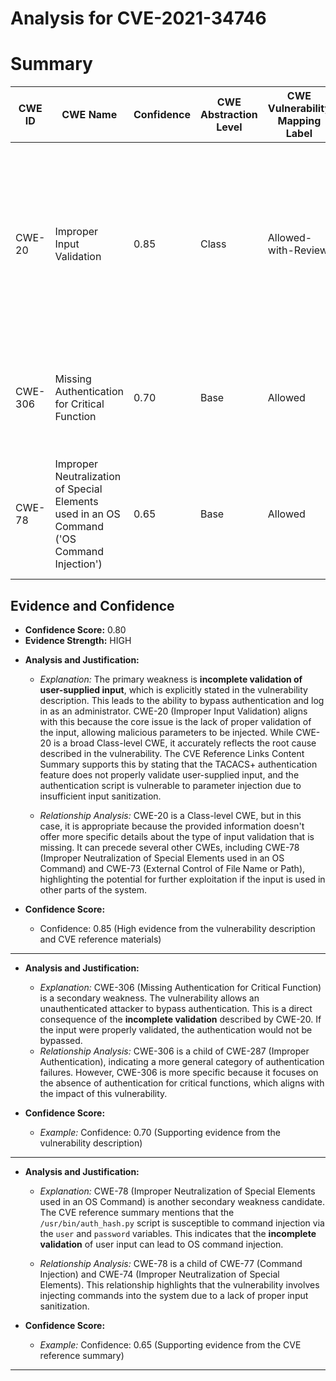 # Analysis for CVE-2021-34746

# Summary
| CWE ID | CWE Name | Confidence | CWE Abstraction Level | CWE Vulnerability Mapping Label | CWE-Vulnerability Mapping Notes |
|---|---|---|---|---|---|
| CWE-20 | Improper Input Validation | 0.85 | Class | Allowed-with-Review | Maps to the root cause of **incomplete validation of user-supplied input**. While broad, the description specifies the **incomplete validation** aspect, making it the primary weakness. |
| CWE-306 | Missing Authentication for Critical Function | 0.70 | Base | Allowed | Secondary candidate, as the **incomplete validation** leads to bypassing authentication.|
| CWE-78 | Improper Neutralization of Special Elements used in an OS Command ('OS Command Injection') | 0.65 | Base | Allowed | Secondary candidate, since the reference summary indicates potential command injection via user input.|

## Evidence and Confidence

*   **Confidence Score:** 0.80
*   **Evidence Strength:** HIGH

- **Analysis and Justification:**  
  - *Explanation:* The primary weakness is **incomplete validation of user-supplied input**, which is explicitly stated in the vulnerability description. This leads to the ability to bypass authentication and log in as an administrator. CWE-20 (Improper Input Validation) aligns with this because the core issue is the lack of proper validation of the input, allowing malicious parameters to be injected. While CWE-20 is a broad Class-level CWE, it accurately reflects the root cause described in the vulnerability. The CVE Reference Links Content Summary supports this by stating that the TACACS+ authentication feature does not properly validate user-supplied input, and the authentication script is vulnerable to parameter injection due to insufficient input sanitization.

  - *Relationship Analysis:* CWE-20 is a Class-level CWE, but in this case, it is appropriate because the provided information doesn't offer more specific details about the type of input validation that is missing. It can precede several other CWEs, including CWE-78 (Improper Neutralization of Special Elements used in an OS Command) and CWE-73 (External Control of File Name or Path), highlighting the potential for further exploitation if the input is used in other parts of the system.

- **Confidence Score:**
  - Confidence: 0.85 (High evidence from the vulnerability description and CVE reference materials)

---

- **Analysis and Justification:**  
  - *Explanation:* CWE-306 (Missing Authentication for Critical Function) is a secondary weakness. The vulnerability allows an unauthenticated attacker to bypass authentication. This is a direct consequence of the **incomplete validation** described by CWE-20. If the input were properly validated, the authentication would not be bypassed.
  - *Relationship Analysis:* CWE-306 is a child of CWE-287 (Improper Authentication), indicating a more general category of authentication failures. However, CWE-306 is more specific because it focuses on the absence of authentication for critical functions, which aligns with the impact of this vulnerability.

- **Confidence Score:**  
  - *Example:* Confidence: 0.70 (Supporting evidence from the vulnerability description)

---

- **Analysis and Justification:**  
  - *Explanation:* CWE-78 (Improper Neutralization of Special Elements used in an OS Command) is another secondary weakness candidate. The CVE reference summary mentions that the `/usr/bin/auth_hash.py` script is susceptible to command injection via the `user` and `password` variables. This indicates that the **incomplete validation** of user input can lead to OS command injection.

  - *Relationship Analysis:* CWE-78 is a child of CWE-77 (Command Injection) and CWE-74 (Improper Neutralization of Special Elements). This relationship highlights that the vulnerability involves injecting commands into the system due to a lack of proper input sanitization.

- **Confidence Score:**
  - *Example:* Confidence: 0.65 (Supporting evidence from the CVE reference summary)

---